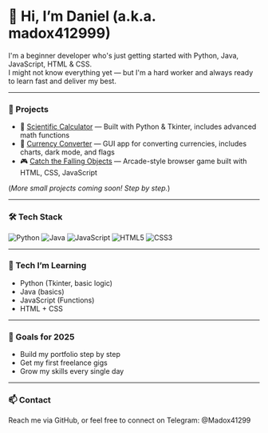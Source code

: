 # 👋 Hi, I’m Daniel (a.k.a. madox412999)

I'm a beginner developer who's just getting started with Python, Java, JavaScript, HTML & CSS.  
I might not know everything yet — but I'm a hard worker and always ready to learn fast and deliver my best.

---

### 🚀 Projects
- 🔢 [Scientific Calculator](https://github.com/madox412999/ScientificCalculator) — Built with Python & Tkinter, includes advanced math functions  
- 💱 [Currency Converter](https://github.com/madox412999/CurrencyConverter) — GUI app for converting currencies, includes charts, dark mode, and flags
- 🎮 [Catch the Falling Objects](https://madox412999.github.io/catch-the-falling-objects/) — Arcade-style browser game built with HTML, CSS, JavaScript


(*More small projects coming soon! Step by step.*)

---

### 🛠 Tech Stack
![Python](https://img.shields.io/badge/Python-3776AB?style=flat&logo=python&logoColor=white)
![Java](https://img.shields.io/badge/Java-ED8B00?style=flat&logo=java&logoColor=white)
![JavaScript](https://img.shields.io/badge/JavaScript-F7DF1E?style=flat&logo=javascript&logoColor=black)
![HTML5](https://img.shields.io/badge/HTML5-E34F26?style=flat&logo=html5&logoColor=white)
![CSS3](https://img.shields.io/badge/CSS3-1572B6?style=flat&logo=css3&logoColor=white)

---

### 🔧 Tech I’m Learning
- Python (Tkinter, basic logic)
- Java (basics)
- JavaScript (Functions)
- HTML + CSS 

---

### 🎯 Goals for 2025
- Build my portfolio step by step  
- Get my first freelance gigs  
- Grow my skills every single day  

---

### 📫 Contact
Reach me via GitHub, or feel free to connect on Telegram: @Madox41299

